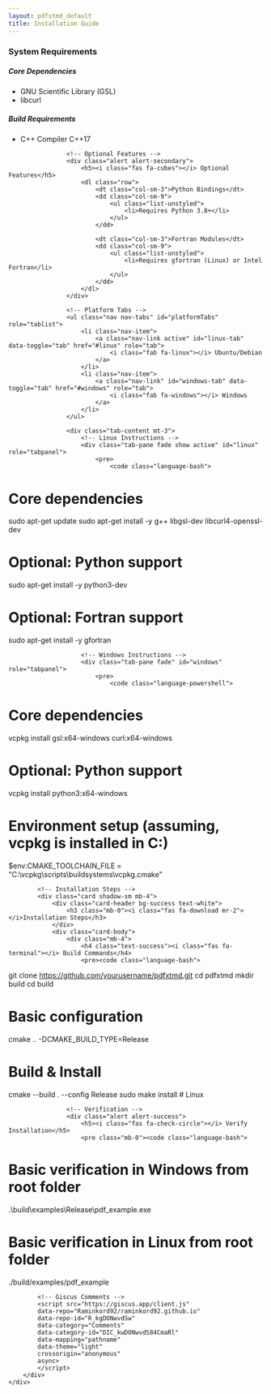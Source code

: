 ```yaml
---
layout: pdfxtmd_default
title: Installation Guide
---
```


<div class="container mt-4">
    <div class="row">
        <div class="col-md-8">
            <!-- System Requirements -->
            <div class="card shadow-sm mb-4">
                <div class="card-header bg-primary text-white">
                    <h3 class="mb-0"><i class="fas fa-server mr-2"></i>System Requirements</h3>
                </div>
                <div class="card-body">
                    <div class="row mb-4">
                        <div class="col-md-6">
                            <h5>Core Dependencies</h5>
                            <ul class="list-group list-group-flush">
                                <li class="list-group-item d-flex justify-content-between align-items-center">
                                    GNU Scientific Library (GSL)
                                </li>
                                <li class="list-group-item d-flex justify-content-between align-items-center">
                                    libcurl
                                </li>
                            </ul>
                        </div>
                        <div class="col-md-6">
                            <h5>Build Requirements</h5>
                            <ul class="list-group list-group-flush">
                                <li class="list-group-item">
                                    C++ Compiler
                                    <span class="badge badge-secondary">C++17</span>
                                </li>
                            </ul>
                        </div>
                    </div>

                    <!-- Optional Features -->
                    <div class="alert alert-secondary">
                        <h5><i class="fas fa-cubes"></i> Optional Features</h5>
                        <dl class="row">
                            <dt class="col-sm-3">Python Bindings</dt>
                            <dd class="col-sm-9">
                                <ul class="list-unstyled">
                                    <li>Requires Python 3.8+</li>
                                </ul>
                            </dd>
                            
                            <dt class="col-sm-3">Fortran Modules</dt>
                            <dd class="col-sm-9">
                                <ul class="list-unstyled">
                                    <li>Requires gfortran (Linux) or Intel Fortran</li>
                                </ul>
                            </dd>
                        </dl>
                    </div>

                    <!-- Platform Tabs -->
                    <ul class="nav nav-tabs" id="platformTabs" role="tablist">
                        <li class="nav-item">
                            <a class="nav-link active" id="linux-tab" data-toggle="tab" href="#linux" role="tab">
                                <i class="fab fa-linux"></i> Ubuntu/Debian
                            </a>
                        </li>
                        <li class="nav-item">
                            <a class="nav-link" id="windows-tab" data-toggle="tab" href="#windows" role="tab">
                                <i class="fab fa-windows"></i> Windows
                            </a>
                        </li>
                    </ul>

                    <div class="tab-content mt-3">
                        <!-- Linux Instructions -->
                        <div class="tab-pane fade show active" id="linux" role="tabpanel">
                            <pre>
                                <code class="language-bash">
# Core dependencies
sudo apt-get update
sudo apt-get install -y g++ libgsl-dev  libcurl4-openssl-dev 

# Optional: Python support
sudo apt-get install -y python3-dev

# Optional: Fortran support
sudo apt-get install -y gfortran
                                </code>
                            </pre>
                        </div>

                        <!-- Windows Instructions -->
                        <div class="tab-pane fade" id="windows" role="tabpanel">
                            <pre>
                                <code class="language-powershell">
# Core dependencies
vcpkg install gsl:x64-windows curl:x64-windows

# Optional: Python support
vcpkg install python3:x64-windows

# Environment setup (assuming, vcpkg is installed in C:\)
$env:CMAKE_TOOLCHAIN_FILE = "C:\vcpkg\scripts\buildsystems\vcpkg.cmake"
                                </code>
                            </pre>
                        </div>
                    </div>
                </div>
            </div>

            <!-- Installation Steps -->
            <div class="card shadow-sm mb-4">
                <div class="card-header bg-success text-white">
                    <h3 class="mb-0"><i class="fas fa-download mr-2"></i>Installation Steps</h3>
                </div>
                <div class="card-body">
                    <div class="mb-4">
                        <h4 class="text-success"><i class="fas fa-terminal"></i> Build Commands</h4>
                        <pre><code class="language-bash">
git clone https://github.com/yourusername/pdfxtmd.git
cd pdfxtmd
mkdir build
cd build

# Basic configuration
cmake .. -DCMAKE_BUILD_TYPE=Release

# Build & Install
cmake --build . --config Release
sudo make install  # Linux
                        </code></pre>
                    </div>

                    <!-- Verification -->
                    <div class="alert alert-success">
                        <h5><i class="fas fa-check-circle"></i> Verify Installation</h5>
                        <pre class="mb-0"><code class="language-bash">
# Basic verification in Windows from root folder
.\build\examples\Release\pdf_example.exe
# Basic verification in Linux from root folder
./build/examples/pdf_example
                        </code></pre>
                    </div>
                </div>
            </div>

            <!-- Giscus Comments -->
            <script src="https://giscus.app/client.js"
            data-repo="Raminkord92/raminkord92.github.io"
            data-repo-id="R_kgDONwvdSw"
            data-category="Comments"
            data-category-id="DIC_kwDONwvdS84CmaRl"
            data-mapping="pathname"
            data-theme="light"
            crossorigin="anonymous"
            async>
            </script>
        </div>
    </div>
</div>